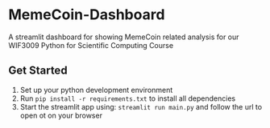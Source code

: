 # MemeCoin-Dashboard
A streamlit dashboard for showing MemeCoin related analysis for our WIF3009 Python for Scientific Computing Course

## Get Started
1. Set up your python development environment
2. Run `pip install -r requirements.txt` to install all dependencies
3. Start the streamlit app using: `streamlit run main.py` and follow the url to open ot on your browser